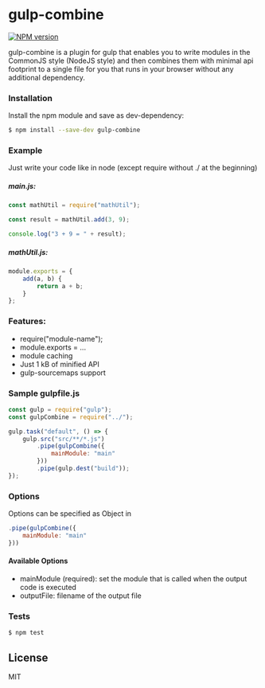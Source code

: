# gulp-combine
[![NPM version][npm-image]][npm-url]

gulp-combine is a plugin for gulp that enables you to write modules in the CommonJS style (NodeJS style) and then combines them with minimal api footprint to a single file for you that runs in your browser without any additional dependency.

### Installation

Install the npm module and save as dev-dependency:

```sh
$ npm install --save-dev gulp-combine
```

### Example
Just write your code like in node (except require without ./ at the beginning)

##### main.js:
```javascript
const mathUtil = require("mathUtil");

const result = mathUtil.add(3, 9);

console.log("3 + 9 = " + result);
```

##### mathUtil.js:
```javascript
module.exports = {
    add(a, b) {
        return a + b;
    }
};
```

### Features:
  - require("module-name");
  - module.exports = ...
  - module caching
  - Just 1 kB of minified API
  - gulp-sourcemaps support

### Sample gulpfile.js
```javascript
const gulp = require("gulp");
const gulpCombine = require("../");

gulp.task("default", () => {
    gulp.src("src/**/*.js")
        .pipe(gulpCombine({
            mainModule: "main"
        }))
        .pipe(gulp.dest("build"));
});
```

### Options
Options can be specified as Object in 
```javascript
.pipe(gulpCombine({
    mainModule: "main"
}))
```
#### Available Options
* mainModule (required): set the module that is called when the output code is executed
* outputFile: filename of the output file 

### Tests
```sh
$ npm test
```

License
----

MIT


[npm-image]: https://img.shields.io/npm/v/gulp-combine.svg
[npm-url]: https://www.npmjs.com/package/gulp-combine
